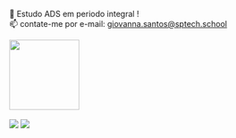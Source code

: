 

🌱 Estudo ADS em periodo integral !<br>
📫 contate-me por e-mail: giovanna.santos@sptech.school<br>

<div> 
   <a href="https://picasion.com/"><img src="https://i.picasion.com/pic92/b723c2d9d8f030175fba925ee4838ef6.gif" width="125" height="125" border="0" alt="" /></a><br /><a href=""></a>
 <br>
 <a href="https://discord.gg/theben#7462" target="_blank"><img src="https://img.shields.io/badge/Discord-7289DA?style=for-the-badge&logo=discord&logoColor=white" target="_blank"></a> 
  <a href="https://www.linkedin.com/in/giovanna-benichel-89baa6230/" target="_blank"><img src="https://img.shields.io/badge/-LinkedIn-%230077B5?style=for-the-badge&logo=linkedin&logoColor=white" target="_blank"></a> 
</div>

